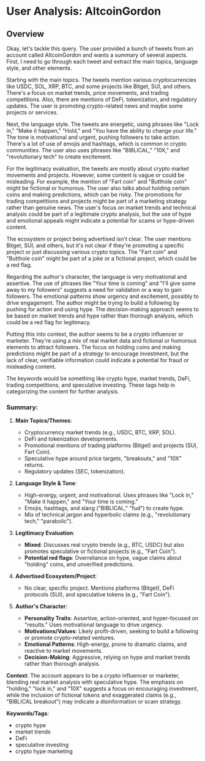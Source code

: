 # User Analysis: AltcoinGordon

## Overview

<think>
Okay, let's tackle this query. The user provided a bunch of tweets from an account called AltcoinGordon and wants a summary of several aspects. First, I need to go through each tweet and extract the main topics, language style, and other elements.

Starting with the main topics. The tweets mention various cryptocurrencies like USDC, SOL, XRP, BTC, and some projects like Bitget, SUI, and others. There's a focus on market trends, price movements, and trading competitions. Also, there are mentions of DeFi, tokenization, and regulatory updates. The user is promoting crypto-related news and maybe some projects or services.

Next, the language style. The tweets are energetic, using phrases like "Lock in," "Make it happen," "Hold," and "You have the ability to change your life." The tone is motivational and urgent, pushing followers to take action. There's a lot of use of emojis and hashtags, which is common in crypto communities. The user also uses phrases like "BIBLICAL," "10X," and "revolutionary tech" to create excitement.

For the legitimacy evaluation, the tweets are mostly about crypto market movements and projects. However, some content is vague or could be misleading. For example, the mention of "Fart coin" and "Butthole coin" might be fictional or humorous. The user also talks about holding certain coins and making predictions, which can be risky. The promotions for trading competitions and projects might be part of a marketing strategy rather than genuine news. The user's focus on market trends and technical analysis could be part of a legitimate crypto analysis, but the use of hype and emotional appeals might indicate a potential for scams or hype-driven content.

The ecosystem or project being advertised isn't clear. The user mentions Bitget, SUI, and others, but it's not clear if they're promoting a specific project or just discussing various crypto topics. The "Fart coin" and "Butthole coin" might be part of a joke or a fictional project, which could be a red flag.

Regarding the author's character, the language is very motivational and assertive. The use of phrases like "Your time is coming" and "I'll give some away to my followers" suggests a need for validation or a way to gain followers. The emotional patterns show urgency and excitement, possibly to drive engagement. The author might be trying to build a following by pushing for action and using hype. The decision-making approach seems to be based on market trends and hype rather than thorough analysis, which could be a red flag for legitimacy.

Putting this into context, the author seems to be a crypto influencer or marketer. They're using a mix of real market data and fictional or humorous elements to attract followers. The focus on holding coins and making predictions might be part of a strategy to encourage investment, but the lack of clear, verifiable information could indicate a potential for fraud or misleading content.

The keywords would be something like crypto hype, market trends, DeFi, trading competitions, and speculative investing. These tags help in categorizing the content for further analysis.
</think>

### Summary:

1. **Main Topics/Themes**:  
   - Cryptocurrency market trends (e.g., USDC, BTC, XRP, SOL).  
   - DeFi and tokenization developments.  
   - Promotional mentions of trading platforms (Bitget) and projects (SUI, Fart Coin).  
   - Speculative hype around price targets, "breakouts," and "10X" returns.  
   - Regulatory updates (SEC, tokenization).  

2. **Language Style & Tone**:  
   - High-energy, urgent, and motivational. Uses phrases like "Lock in," "Make it happen," and "Your time is coming."  
   - Emojis, hashtags, and slang ("BIBLICAL," "fud") to create hype.  
   - Mix of technical jargon and hyperbolic claims (e.g., "revolutionary tech," "parabolic").  

3. **Legitimacy Evaluation**:  
   - **Mixed**: Discusses real crypto trends (e.g., BTC, USDC) but also promotes speculative or fictional projects (e.g., "Fart Coin").  
   - **Potential red flags**: Overreliance on hype, vague claims about "holding" coins, and unverified predictions.  

4. **Advertised Ecosystem/Project**:  
   - No clear, specific project. Mentions platforms (Bitget), DeFi protocols (SUI), and speculative tokens (e.g., "Fart Coin").  

5. **Author's Character**:  
   - **Personality Traits**: Assertive, action-oriented, and hyper-focused on "results." Uses motivational language to drive urgency.  
   - **Motivations/Values**: Likely profit-driven, seeking to build a following or promote crypto-related ventures.  
   - **Emotional Patterns**: High-energy, prone to dramatic claims, and reactive to market movements.  
   - **Decision-Making**: Aggressive, relying on hype and market trends rather than thorough analysis.  

**Context**: The account appears to be a crypto influencer or marketer, blending real market analysis with speculative hype. The emphasis on "holding," "lock in," and "10X" suggests a focus on encouraging investment, while the inclusion of fictional tokens and exaggerated claims (e.g., "BIBLICAL breakout") may indicate a disinformation or scam strategy.  

**Keywords/Tags**:  
- crypto hype  
- market trends  
- DeFi  
- speculative investing  
- crypto hype marketing